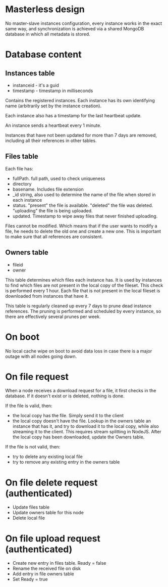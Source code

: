# Masterless design

No master-slave instances configuration, every instance works in the exact same way, and synchronization is achieved via 
a shared MongoDB database in which all metadata is stored.

# Database content

## Instances table

* instanceid - it's a guid
* timestamp - timestamp in milliseconds

Contains the registered instances. Each instance has its own identifying name (arbitrarily set by the instance creation).

Each instance also has a timestamp for the last heartbeat update.

An instance sends a heartbeat every 1 minute.

Instances that have not been updated for more than 7 days are removed, including all their references in other tables.

## Files table

Each file has: 
* fullPath. full path, used to check uniqueness
* directory
* basename. Includes file extension
* _id string, also used to determine the name of the file when stored in each instance
* status. "present" the file is available. "deleted" the file was deleted. "uploading" the file is being uploaded.
* updated. Timestamp to wipe away files that never finished uploading.

Files cannot be modified. Which means that if the user wants to modify a file, he needs to delete the old one and create a new one. This is important to make sure that all references are consistent.

## Owners table

* fileid
* owner

This table determines which files each instance has. It is used by instances to find which files are not present in the
local copy of the fileset. This check is performed every 1 hour. Each file that is not present in the local fileset is
downloaded from instances that have it.

This table is regularly cleaned up every 7 days to prune dead instance references. The pruning is performed and scheduled
by every instance, so there are effectively several prunes per week.

# On boot

No local cache wipe on boot to avoid data loss in case there is a major outage with all nodes going down.

# On file request

When a node receives a download request for a file, it first checks in the database. If it doesn't exist or is deleted,
nothing is done.

If the file is valid, then:
* the local copy has the file. Simply send it to the client
* the local copy doesn't have the file. Lookup in the owners table an instance that has it, and try to download it to the local copy,
while also streaming it to the client. This requires stream splitting in NodeJS. After the local copy has been downloaded,
update the Owners table.

If the file is not valid, then:
* try to delete any existing local file
* try to remove any existing entry in the owners table

# On file delete request (authenticated)

* Update files table
* Update owners table for this node
* Delete local file

# On file upload request (authenticated)

* Create new entry in files table. Ready = false
* Rename the received file on disk
* Add entry in file owners table
* Set Ready = true